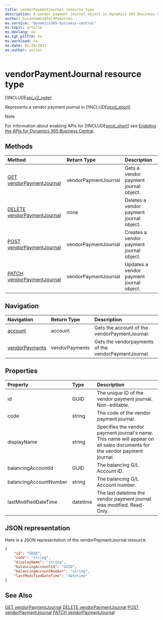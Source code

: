 ```yaml
---
title: vendorPaymentJournal resource type  
description: A vendor payment journal object in Dynamics 365 Business Central.
author: SusanneWindfeldPedersen
ms.service: "dynamics365-business-central"
ms.topic: article
ms.devlang: na
ms.tgt_pltfrm: na
ms.workload: na
ms.date: 02/26/2021
ms.author: solsen
---
```


# vendorPaymentJournal resource type

[!INCLUDE[api_v2_note](../../../includes/api_v2_note.md)]

<!-- START>DO_NOT_EDIT -->
<!-- IMPORTANT:Do not edit any of the content between here and the END>DO_NOT_EDIT. -->
Represents a vendor payment journal in [!INCLUDE[prod_short](../../../includes/prod_short.md)].

> [!NOTE]
> For information about enabling APIs for [!INCLUDE[prod_short](../../../includes/prod_short.md)] see [Enabling the APIs for Dynamics 365 Business Central](../enabling-apis-for-dynamics-nav.md).

## Methods

| Method | Return Type|Description |
|:--------------------|:-----------|:-------------------------|
|[GET vendorPaymentJournal](../api/dynamics_vendorpaymentjournal_get.md)|vendorPaymentJournal|Gets a vendor payment journal object.|
|[DELETE vendorPaymentJournal](../api/dynamics_vendorpaymentjournal_delete.md)|none|Deletes a vendor payment journal object.|
|[POST vendorPaymentJournal](../api/dynamics_vendorpaymentjournal_create.md)|vendorPaymentJournal|Creates a vendor payment journal object.|
|[PATCH vendorPaymentJournal](../api/dynamics_vendorpaymentjournal_update.md)|vendorPaymentJournal|Updates a vendor payment journal object.|


## Navigation

| Navigation |Return Type| Description |
|:----------|:----------|:-----------------|
|[account](dynamics_account.md)|account |Gets the account of the vendorPaymentJournal.|
|[vendorPayments](dynamics_vendorpayment.md)|vendorPayments |Gets the vendorpayments of the vendorPaymentJournal.|

## Properties

| Property           | Type   |Description     |
|:-------------------|:-------|:---------------|
|id|GUID|The unique ID of the vendor payment journal. Non-editable.|
|code|string|The code of the vendor payment journal.|
|displayName|string|Specifies the vendor payment journal's name. This name will appear on all sales documents for the vendor payment journal.|
|balancingAccountId|GUID|The balancing G/L Account ID.|
|balancingAccountNumber|string|The balancing G/L Account number.|
|lastModifiedDateTime|datetime|The last datetime the vendor payment journal was modified. Read-Only.|

## JSON representation

Here is a JSON representation of the vendorPaymentJournal resource.


```json
{
    "id": "GUID",
    "code": "string",
    "displayName": "string",
    "balancingAccountId": "GUID",
    "balancingAccountNumber": "string",
    "lastModifiedDateTime": "datetime"
}
```
<!-- IMPORTANT: END>DO_NOT_EDIT -->



## See Also
[GET vendorPaymentJournal](../api/dynamics_vendorPaymentJournal_Get.md)
[DELETE vendorPaymentJournal](../api/dynamics_vendorPaymentJournal_Delete.md)
[POST vendorPaymentJournal](../api/dynamics_vendorPaymentJournal_Create.md)
[PATCH vendorPaymentJournal](../api/dynamics_vendorPaymentJournal_Update.md)
